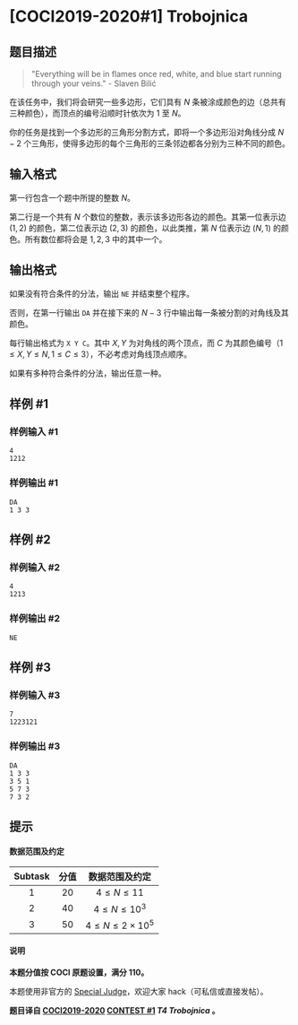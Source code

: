 # [COCI2019-2020#1] Trobojnica

## 题目描述

> "Everything will be in flames once red, white, and blue start running through your veins." - Slaven Bilić

在该任务中，我们将会研究一些多边形，它们具有 $N$ 条被涂成颜色的边（总共有三种颜色），而顶点的编号沿顺时针依次为 $1$ 至 $N$。

你的任务是找到一个多边形的三角形分割方式，即将一个多边形沿对角线分成 $N-2$ 个三角形，使得多边形的每个三角形的三条邻边都各分别为三种不同的颜色。

## 输入格式

第一行包含一个题中所提的整数 $N$。

第二行是一个共有 $N$ 个数位的整数，表示该多边形各边的颜色。其第一位表示边 $(1,2)$ 的颜色，第二位表示边 $(2,3)$ 的颜色，以此类推，第 $N$ 位表示边 $(N,1)$ 的颜色。所有数位都将会是 $1,2,3$ 中的其中一个。

## 输出格式

如果没有符合条件的分法，输出 `NE` 并结束整个程序。

否则，在第一行输出 `DA` 并在接下来的 $N-3$ 行中输出每一条被分割的对角线及其颜色。

每行输出格式为 `X Y C`。其中 $X,Y$ 为对角线的两个顶点，而 $C$ 为其颜色编号（$1 \le X,Y \le N, 1 \le C \le 3$），不必考虑对角线顶点顺序。

如果有多种符合条件的分法，输出任意一种。

## 样例 #1

### 样例输入 #1
```
4
1212
```

### 样例输出 #1

```
DA
1 3 3
```

## 样例 #2

### 样例输入 #2
```
4
1213
```

### 样例输出 #2

```
NE
```

## 样例 #3

### 样例输入 #3
```
7
1223121
```

### 样例输出 #3

```
DA
1 3 3
3 5 1
5 7 3
7 3 2
```

## 提示

#### 数据范围及约定

| Subtask | 分值 | 数据范围及约定 |
| :----------: | :----------: | :----------: |
| $1$ | $20$ | $4 \le N \le 11$ |
| $2$ | $40$ | $4 \le N \le 10^3$ |
| $3$ | $50$ | $4 \le N \le 2 \times 10^5$ |

#### 说明

**本题分值按 COCI 原题设置，满分 $110$。**

本题使用非官方的 [Special Judge](https://www.luogu.com.cn/paste/wxx1bxs2)，欢迎大家 hack（可私信或直接发帖）。

**题目译自 [COCI2019-2020](https://hsin.hr/coci/archive/2019_2020/) [CONTEST #1](https://hsin.hr/coci/archive/2019_2020/contest1_tasks.pdf)  _T4 Trobojnica_ 。**
